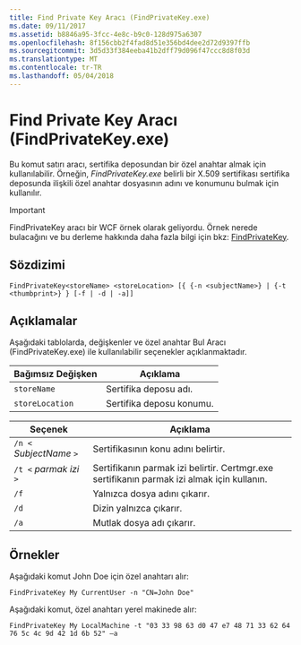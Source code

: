 ```yaml
---
title: Find Private Key Aracı (FindPrivateKey.exe)
ms.date: 09/11/2017
ms.assetid: b8846a95-3fcc-4e8c-b9c0-128d975a6307
ms.openlocfilehash: 8f156cbb2f4fad8d51e356bd4dee2d72d9397ffb
ms.sourcegitcommit: 3d5d33f384eeba41b2dff79d096f47ccc8d8f03d
ms.translationtype: MT
ms.contentlocale: tr-TR
ms.lasthandoff: 05/04/2018
---
```

# <a name="find-private-key-tool-findprivatekeyexe"></a>Find Private Key Aracı (FindPrivateKey.exe)

Bu komut satırı aracı, sertifika deposundan bir özel anahtar almak için kullanılabilir. Örneğin, *FindPrivateKey.exe* belirli bir X.509 sertifikası sertifika deposunda ilişkili özel anahtar dosyasının adını ve konumunu bulmak için kullanılır.

> [!IMPORTANT]
> FindPrivateKey aracı bir WCF örnek olarak geliyordu. Örnek nerede bulacağını ve bu derleme hakkında daha fazla bilgi için bkz: [FindPrivateKey](./samples/findprivatekey.md).

## <a name="syntax"></a>Sözdizimi

```
FindPrivateKey<storeName> <storeLocation> [{ {-n <subjectName>} | {-t <thumbprint>} } [-f | -d | -a]]
```

## <a name="remarks"></a>Açıklamalar

Aşağıdaki tablolarda, değişkenler ve özel anahtar Bul Aracı (FindPrivateKey.exe) ile kullanılabilir seçenekler açıklanmaktadır.

|Bağımsız Değişken|Açıklama|
|--------------|-----------------|
|`storeName`|Sertifika deposu adı.|
|`storeLocation`|Sertifika deposu konumu.|

|Seçenek|Açıklama|
|------------|-----------------|
|`/n <` *SubjectName* `>`|Sertifikasının konu adını belirtir.|
|`/t <` *parmak izi* `>`|Sertifikanın parmak izi belirtir. Certmgr.exe sertifikanın parmak izi almak için kullanın.|
|`/f`|Yalnızca dosya adını çıkarır.|
|`/d`|Dizin yalnızca çıkarır.|
|`/a`|Mutlak dosya adı çıkarır.|

## <a name="examples"></a>Örnekler

Aşağıdaki komut John Doe için özel anahtarı alır:

```
FindPrivateKey My CurrentUser -n "CN=John Doe"
```

Aşağıdaki komut, özel anahtarı yerel makinede alır:

```
FindPrivateKey My LocalMachine -t "03 33 98 63 d0 47 e7 48 71 33 62 64 76 5c 4c 9d 42 1d 6b 52" –a
```